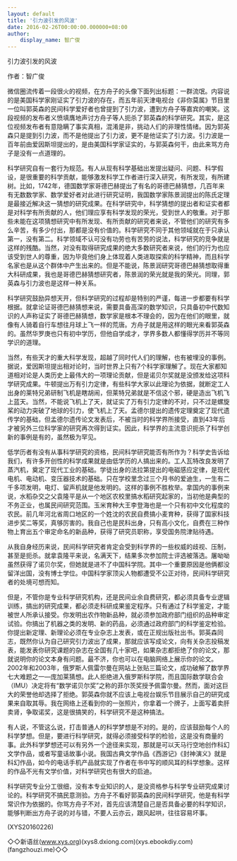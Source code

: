 ```yaml
---
layout: default
title: '引力波引发的风波'
date: 2016-02-26T00:00:00.000000+08:00
author:
    display_name: 智广俊
---
```


引力波引发的风波

作者：智广俊

微信圈流传着一段很火的视频，在方舟子的头像下面列出标题：一群流氓。内容说的是美国科学家刚证实了引力波的存在，而五年前天津电视台《非你莫属》节目里一位叫郭英森的民间科学爱好者也曾提到了引力波，遭到方舟子等嘉宾的嘲笑。这段视频的发布者义愤填膺地声讨方舟子等人扼杀了郭英森的科学研究。其实，是这位视频发布者有意隐瞒了事实真相，混淆是非，挑动人们的非理性情绪。因为郭英森只是提到引力波，而不是他提出了引力波，更不是他证实了引力波。引力波是一百年前由爱因斯坦提出的，是由美国科学家证实的，与郭英森何干，由此来骂方舟子是没有一点道理的。

科学研究自有一套行为规范。有人从现有科学基础出发提出疑问、问题、科学假设，是很重要的科学贡献，能够激发科学工作者进行深入研究，有所发现，有所建树。比如，1742年，德国数学家哥德巴赫提出了有名的哥德巴赫猜想，几百年来有无数数学家、数学爱好者对此进行研究证明，我国数学家陈景润提出的陈氏定理是最接近解决这一猜想的研究成果。在科学研究中，科学猜想的提出者和证实者都是对科学有所贡献的人，他们理应享有科学发现的荣光，受到世人的敬重。对于那些未能在这项猜想研究中有所发现、有所贡献的研究者来说，不管他们的研究有多么辛苦，有多少付出，那都是没有价值的。科学研究不同于其他领域就在于只承认第一，没有第二。科学领域不认可没有功劳也有苦劳的说法，科学研究的竞争就是这样的残酷。当然，对没有取得研究成果的绝大多数研究者来说，他们的行为也应该受到世人的尊重，因为毕竟他们身上体现着人类进取探索的科学精神，而且科学名家也是从这个群体中产生出来的。但是不能说，陈景润研究哥德巴赫猜想取得重大科研成果，我也是哥德巴赫猜想研究者，陈景润的荣光就是我的荣光。同理，郭英森与引力波也是这样一种关系。

科学研究鼓励异想天开，但科学研究的过程却是特别的严谨，每进一步都要有科学根据。就拿论证哥德巴赫猜想来说，需要具备高深的数学知识，只具备初中代数知识的人声称证实了哥德巴赫猜想，数学家是根本不理会的，因为在他们的眼里，就像有人骑着自行车想往月球上飞一样的荒唐。方舟子就是用这样的眼光来看郭英森的。虽然华罗庚也只有初中学历，但他自学成才，学界多数人都懂得学历并不等同学识的道理。

当然，有些天才的重大科学发现，超越了同时代人们的理解，也有被埋没的事例。据说，爱因斯坦提出相对论时，当时世界上只有7个科学家理解了。现在大家都知道相对论是人类历史上最伟大的一项理论贡献，但是诺贝尔奖就是没颁发给这项科学研究成果。牛顿提出万有引力定律，有些科学大家以此理论为依据，就断定工人出身的莱特兄弟研制飞机是瞎胡闹，但莱特兄弟就是不信这个邪，硬是造出飞机飞上蓝天。当然，不能说飞机上了天，就证实了万有引力定律的不对，只不过是螺旋桨的动力突破了地球的引力，使飞机上了天。孟德尔提出的遗传定理奠定了现代遗传学的基础，但孟德尔遗传论文发表后，不被当时的科学界所接受，直到43年后才被另外三位科学家的研究再次得到证实。因此，科学界的主流意识扼杀了科学创新的事例是有的，虽然极为罕见。

低学历者有没有从事科学研究的资格，民间科学研究能否有所作为？科学史告诉给我们，有许多开创性的科学成果就是由低学历的人搞出来的。工人瓦特改良发明了蒸汽机，奠定了现代工业的基础。学徒出身的法拉第提出的电磁感应定律，是现代电机、电动机、变压器技术的基础。只在学校里念过三个月书的爱迪生，一生有二千多项发明，电灯、留声机就是他发明的。这样的事例不胜枚举。拿国内的事例来说，水稻杂交之父袁隆平是从一个地区农校里搞水稻研究起家的，当初他是典型的不务正业，也属民间研究范围。玉米育种大王李登海也是一个只有初中文化程度的农民。前几年河北省周口地区的一个姓沈的农民自费搞小麦育种，获得了国家科技进步奖二等奖，真够厉害的。我自己也是民科出身，只有高小文化，自费在三种作物上育出五个审定命名的新品种，获得了研究员职称，享受国务院津贴待遇。

从我自身经历来说，民间科学研究者肯定会受到科学界的一些权威的歧视、压制，甚至是扼杀。就拿袁隆平来说，名满天下，结果多次参加院士评选被落选。屠呦呦虽然获得了诺贝尔奖，但她就是进不了中国科学院。其中一个重要原因是他俩都没留洋出国，没有博士学位。中国科学家顶尖人物都遭受不公正对待，民间科学研究者的处境可想而知。

但是，不管你是专业科学研究机构，还是民间业余自费研究，都必须具备专业逻辑训练，搞出的研究成果，都必须走科研成果鉴定程序。只有通过了科学鉴定，才能被世人所承认接受。你发明出农作物新品种，就必须参加政府部门组织的品种审定试验。你搞出了机器之类的发明、新的药品，必须通过政府部门的科学鉴定检验。你提出新定理、新理论必须在专业杂志上发表，或在正规出版社出书。郭英森同志，既然你认为自己研究引力波出了成果，那就应该写成论文，向有关杂志投稿发表，能发表你研究课题的杂志在全国有几十家吧，如果杂志都拒绝了你的论文，那就说明你的论文本身有问题。最不济，你也可以在电脑网络上展示你的论文。2002年和2003年，俄罗斯人佩雷尔曼在网站上张贴三篇论文，成功破解了数学界七大难题之一—庞加莱猜想。此人拒绝进入俄罗斯科学院，而且国际数学联合会（IMU）决定将有“数学诺贝尔奖”之称的菲尔茨奖授予佩雷尔曼。然而，面对这巨大的荣誉他却选择了拒绝。郭英森你就不应该上电视台娱乐节目展示自己的研究成果来自取其辱。我在网络上还看到你的一张照片，你拿着一个牌子，上面写着卖肝卖肾，争取诺奖，这是很搞笑的，科学研究不是这种搞法。

有人说，不管这么说，打击普通人的科学梦想是不对的。是的，应该鼓励每个人的科学梦想。但是，要进行科学研究，就得必须接受科学的检验，这是没有商量的事。此外科学梦想还可以有另外一个途径来实现，那就是可以天马行空地创作科幻文学作品，或者写童话故事小说。我国古典文学作品《西游记》《封神演义》就是科幻作品，如今的电话手机产品就实现了作者在书中写的顺风耳的科学想象。这样的作品不光有文学价值，对科学研究也有很大的启迪。

科学研究专业分工很细，没有本专业知识的人，是没资格参与科学专业研究成果讨论的。科学研究不搞民意测验。方舟子不看好郭英森的民间科学研究，他是有科学常识作为依据的。你骂方舟子不对，首先应该清楚自己是否具备必要的科学知识，能够判断出方舟子说的对与错，不要人云亦云，跟风起哄，往往容易坏事。

(XYS20160226)

◇◇新语丝(www.xys.org)(xys8.dxiong.com)(xys.ebookdiy.com)(fangzhouzi.me)◇◇

